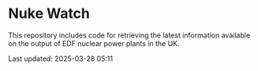 # Nuke Watch

This repository includes code for retrieving the latest information available on the output of EDF nuclear power plants in the UK.

Last updated: 2025-03-28 05:11